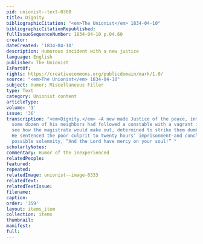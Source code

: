 ```yaml
---
pid: unionist--text-0360
title: Dignity
bibliographicCitation: "<em>The Unionist</em> 1834-04-10"
bibliographicCitationRepublished: 
fullIssueSequenceNumber: 1834-04-10 p.04.60
creator: 
dateCreated: '1834-04-10'
description: Humorous incident with a new justice
language: English
publisher: The Unionist
IsPartOf: 
rights: https://creativecommons.org/publicdomain/mark/1.0/
source: "<em>The Unionist</em> 1834-04-10"
subject: Humor; Miscellaneous Filler
type: Text
category: Unionist content
articleType: 
volume: '1'
issue: '36'
transcription: "<em>Dignity.</em> —A new made Justice of the peace, into whose office
  some dozen of his neighbors had followed a constable with a vagrant in charge, to
  see how the magistrate would make out, determined to strike them dumb with awe.
  He sentenced the poor culprit to twenty hours’ imprisonment—and concluded with all
  possible solemnity, “And the Lord have mercy on your soul!” "
scholarlyNotes: 
commentary: Humor of the inexperienced
relatedPeople: 
featured: 
repeated: 
relatedImage: unionist--image-0333
relatedText: 
relatedTextIssue: 
filename: 
caption: 
order: '359'
layout: items_item
collection: items
thumbnail: 
manifest: 
full: 
---
```

